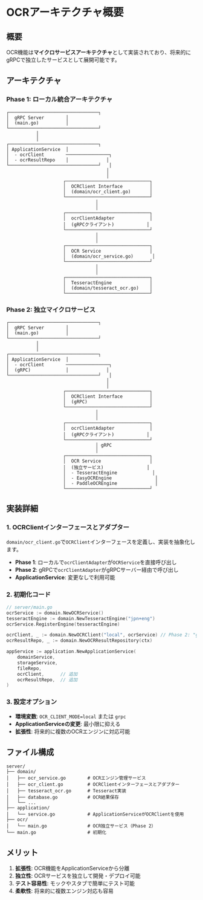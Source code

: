 # OCRアーキテクチャ概要

## 概要

OCR機能は**マイクロサービスアーキテクチャ**として実装されており、将来的にgRPCで独立したサービスとして展開可能です。

## アーキテクチャ

### Phase 1: ローカル統合アーキテクチャ

```
┌─────────────────────────────────┐
│  gRPC Server        │
│  (main.go)          │
└─────────────────────────────────┘
           │
           │
┌─────────────────────────────────┐
│ ApplicationService  │
│  - ocrClient        ────────────────┐
│  - ocrResultRepo    │              │
└─────────────────────────────────┘   │
                                     │
                                     │
                     ┌───────────────────────────────┐
                     │  OCRClient Interface          │
                     │  (domain/ocr_client.go)       │
                     └───────────────────────────────┘
                                 │
                                 │
                     ┌───────────────────────────────┐
                     │  ocrClientAdapter             │
                     │  (gRPCクライアント)            │
                     └───────────────────────────────┘
                                 │
                                 │
                     ┌───────────────────────────────┐
                     │  OCR Service                  │
                     │  (domain/ocr_service.go)       │
                     └───────────────────────────────┘
                                 │
                                 │
                     ┌───────────────────────────────┐
                     │  TesseractEngine              │
                     │  (domain/tesseract_ocr.go)    │
                     └───────────────────────────────┘
```

### Phase 2: 独立マイクロサービス

```
┌─────────────────────────────────┐
│  gRPC Server        │
│  (main.go)          │
└─────────────────────────────────┘
           │
           │
┌─────────────────────────────────┐
│ ApplicationService  │
│  - ocrClient        ────────────────┐
│  (gRPC)             │              │
└─────────────────────────────────┘   │
                                     │
                                     │
                     ┌───────────────────────────────┐
                     │  OCRClient Interface          │
                     │  (gRPC)                       │
                     └───────────────────────────────┘
                                 │
                                 │
                     ┌───────────────────────────────┐
                     │  ocrClientAdapter             │
                     │  (gRPCクライアント)            │
                     └───────────────────────────────┘
                                 │ gRPC
                                 │
                     ┌───────────────────────────────┐
                     │  OCR Service                  │
                     │  (独立サービス)                │
                     │  - TesseractEngine             │
                     │  - EasyOCREngine                │
                     │  - PaddleOCREngine              │
                     └───────────────────────────────┘
```

## 実装詳細

### 1. OCRClientインターフェースとアダプター

`domain/ocr_client.go`で`OCRClient`インターフェースを定義し、実装を抽象化します。
- **Phase 1**: ローカルで`ocrClientAdapter`が`OCRService`を直接呼び出し
- **Phase 2**: gRPCで`ocrClientAdapter`がgRPCサーバー経由で呼び出し
- **ApplicationService**: 変更なしで利用可能

### 2. 初期化コード

```go
// server/main.go
ocrService := domain.NewOCRService()
tesseractEngine := domain.NewTesseractEngine("jpn+eng")
ocrService.RegisterEngine(tesseractEngine)

ocrClient, _ := domain.NewOCRClient("local", ocrService) // Phase 2: "grpc"
ocrResultRepo, _ := domain.NewOCRResultRepository(ctx)

appService := application.NewApplicationService(
    domainService, 
    storageService, 
    fileRepo,
    ocrClient,      // 追加
    ocrResultRepo,  // 追加
)
```

### 3. 設定オプション

- **環境変数**: `OCR_CLIENT_MODE=local` または `grpc`
- **ApplicationServiceの変更**: 最小限に抑える
- **拡張性**: 将来的に複数のOCRエンジンに対応可能

## ファイル構成

```
server/
├── domain/
│   ├── ocr_service.go        # OCRエンジン管理サービス
│   ├── ocr_client.go         # OCRClientインターフェースとアダプター
│   ├── tesseract_ocr.go      # Tesseract実装
│   ├── database.go           # OCR結果保存
│   └── ...
├── application/
│   └── service.go            # ApplicationServiceがOCRClientを使用
├── ocr/
│   └── main.go               # OCR独立サービス（Phase 2）
└── main.go                   # 初期化
```

## メリット

1. **拡張性**: OCR機能をApplicationServiceから分離
2. **独立性**: OCRサービスを独立して開発・デプロイ可能
3. **テスト容易性**: モックやスタブで簡単にテスト可能
4. **柔軟性**: 将来的に複数エンジン対応も容易
